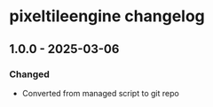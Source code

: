 # pixeltileengine changelog

## 1.0.0 - 2025-03-06

### Changed

- Converted from managed script to git repo